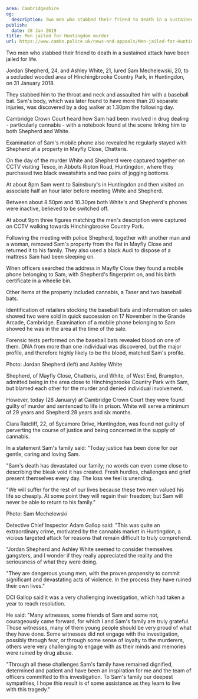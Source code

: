 ```yaml
area: Cambridgeshire
og:
  description: Two men who stabbed their friend to death in a sustained attack have been jailed for life.
publish:
  date: 28 Jan 2019
title: Men jailed for Huntingdon murder
url: https://www.cambs.police.uk/news-and-appeals/Men-jailed-for-Huntingdon-murder
```

Two men who stabbed their friend to death in a sustained attack have been jailed for life.

Jordan Shepherd, 24, and Ashley White, 21, lured Sam Mechelewski, 20, to a secluded wooded area of Hinchingbrooke Country Park, in Huntingdon, on 31 January 2018.

They stabbed him to the throat and neck and assaulted him with a baseball bat. Sam's body, which was later found to have more than 20 separate injuries, was discovered by a dog walker at 1.30pm the following day.

Cambridge Crown Court heard how Sam had been involved in drug dealing - particularly cannabis - with a notebook found at the scene linking him to both Shepherd and White.

Examination of Sam's mobile phone also revealed he regularly stayed with Shepherd at a property in Mayfly Close, Chatteris.

On the day of the murder White and Shepherd were captured together on CCTV visiting Tesco, in Abbots Ripton Road, Huntingdon, where they purchased two black sweatshirts and two pairs of jogging bottoms.

At about 8pm Sam went to Sainsbury's in Huntingdon and then visited an associate half an hour later before meeting White and Shepherd.

Between about 8.50pm and 10.30pm both White's and Shepherd's phones were inactive, believed to be switched off.

At about 9pm three figures matching the men's description were captured on CCTV walking towards Hinchingbrooke Country Park.

Following the meeting with police Shepherd, together with another man and a woman, removed Sam's property from the flat in Mayfly Close and returned it to his family. They also used a black Audi to dispose of a mattress Sam had been sleeping on.

When officers searched the address in Mayfly Close they found a mobile phone belonging to Sam, with Shepherd's fingerprint on, and his birth certificate in a wheelie bin.

Other items at the property included cannabis, a Taser and two baseball bats.

Identification of retailers stocking the baseball bats and information on sales showed two were sold in quick succession on 17 November in the Grande Arcade, Cambridge. Examination of a mobile phone belonging to Sam showed he was in the area at the time of the sale.

Forensic tests performed on the baseball bats revealed blood on one of them. DNA from more than one individual was discovered, but the major profile, and therefore highly likely to be the blood, matched Sam's profile.

Photo: Jordan Shepherd (left) and Ashley White

Shepherd, of Mayfly Close, Chatteris, and White, of West End, Brampton, admitted being in the area close to Hinchingbrooke Country Park with Sam, but blamed each other for the murder and denied individual involvement.

However, today (28 January) at Cambridge Crown Court they were found guilty of murder and sentenced to life in prison. White will serve a minimum of 29 years and Shepherd 28 years and six months.

Ciara Ratcliff, 22, of Sycamore Drive, Huntingdon, was found not guilty of perverting the course of justice and being concerned in the supply of cannabis.

In a statement Sam's family said: "Today justice has been done for our gentle, caring and loving Sam.

"Sam's death has devastated our family; no words can even come close to describing the bleak void it has created. Fresh hurdles, challenges and grief present themselves every day. The loss we feel is unending.

"We will suffer for the rest of our lives because these two men valued his life so cheaply. At some point they will regain their freedom; but Sam will never be able to return to his family."

Photo: Sam Mechelewski

Detective Chief Inspector Adam Gallop said: "This was quite an extraordinary crime, motivated by the cannabis market in Huntingdon, a vicious targeted attack for reasons that remain difficult to truly comprehend.

"Jordan Shepherd and Ashley White seemed to consider themselves gangsters, and I wonder if they really appreciated the reality and the seriousness of what they were doing.

"They are dangerous young men, with the proven propensity to commit significant and devastating acts of violence. In the process they have ruined their own lives."

DCI Gallop said it was a very challenging investigation, which had taken a year to reach resolution.

He said: "Many witnesses, some friends of Sam and some not, courageously came forward, for which I and Sam's family are truly grateful. Those witnesses, many of them young people should be very proud of what they have done. Some witnesses did not engage with the investigation, possibly through fear, or through some sense of loyalty to the murderers, others were very challenging to engage with as their minds and memories were ruined by drug abuse.

"Through all these challenges Sam's family have remained dignified, determined and patient and have been an inspiration for me and the team of officers committed to this investigation. To Sam's family our deepest sympathies, I hope this result is of some assistance as they learn to live with this tragedy."
